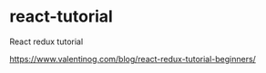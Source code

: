 # react-tutorial
React redux tutorial

https://www.valentinog.com/blog/react-redux-tutorial-beginners/
